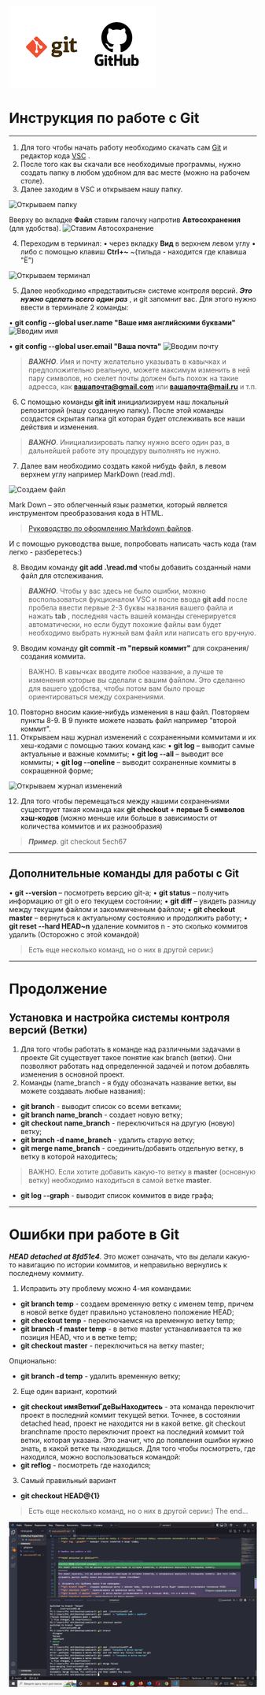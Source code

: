 ![git](index1.png)
# Инструкция по работе с Git
---
1. Для того чтобы начать работу необходимо скачать сам [Git](https://git-scm.com/downloads "Ссылка для скачивания Git") и редактор кода [VSC](https://code.visualstudio.com/Download "Ссылка для скачивания VSC") .
2. После того как вы скачали все необходимые программы, нужно создать папку в любом удобном для вас месте (можно на рабочем столе).
3. Далее заходим в VSC и открываем нашу папку. 

![Открываем папку](https://i.postimg.cc/HnCk81Mb/319-LI.jpg "Открываем папку")

Вверху во вкладке **Файл** ставим галочку напротив **Автосохранения** (для удобства).
![Ставим Автосохранение](https://i.postimg.cc/XvRVt6Qt/320-LI.jpg "Ставим Автосохранение")

4. Переходим в терминал:
• через вкладку **Вид** в верхнем левом углу
• либо с помощью клавиш **Ctrl+~** ~(тильда - находится где клавиша "Ё")

![Открываем терминал](https://i.postimg.cc/2SXjFZvk/321-LI.jpg "Открываем терминал")

5. Далее необходимо «представиться» системе контроля версий. ***Это нужно сделать всего один раз*** , и git запомнит вас. Для этого нужно ввести в терминале 2 команды:

• **git config --global user.name "Ваше имя английскими буквами"**
![Вводим имя](https://i.postimg.cc/PJhdrzG4/322-LI.jpg "Вводим имя")

• **git config --global user.email "Ваша почта"**
![Вводим почту](https://i.postimg.cc/rp0VhwCS/323-LI.jpg "Вводим почту")
> ***ВАЖНО***. Имя и почту желательно указывать в кавычках и предположительно реальную, можете максимум изменить в ней пару символов, но скелет почты должен быть похож на такие адресса, как **вашапочта@gmail.com** или **вашапочта@mail.ru** и т.п.
6. С помощью команды  **git init** инициализируем наш локальный репозиторий (нашу созданную папку). После этой команды создастся скрытая папка git которая будет отслеживать все наши действия и изменения. 
> ***ВАЖНО***. Инициализировать папку нужно всего один раз, в дальнейшей работе эту процедуру выполнять не нужно.
7. Далее вам необходимо создать какой нибудь файл, в левом верхнем углу например MarkDown (read.md). 

![Создаем файл](https://i.postimg.cc/0Q78sX4j/324-LI.jpg "Создаем файл")

Mark Down – это облегченный язык разметки, который является инструментом преобразования кода в HTML.
>[Руководство по оформлению Markdown файлов](https://gist.github.com/Jekins/2bf2d0638163f1294637#Images "MarkDown").

И с помощью руководства выше, попробовать написать часть кода (там легко - разберетесь:) 

8. Вводим команду **git add .\read.md** чтобы добавить созданный нами файл для отслеживания. 
>***ВАЖНО***. Чтобы у вас здесь не было ошибки, можно воспользоваться фукционалом VSC и после ввода **git add** после пробела ввести первые 2-3 буквы названия вашего файла и нажать **tab** , последняя часть вашей команды сгенерируется автоматически, но если будут похожие файлы вам будет необходимо выбрать нужный вам файл или написать его вручную.
9. Вводим команду **git commit -m "первый коммит"** для сохранения/создания коммита.
>ВАЖНО. В кавычках вводите любое название, а лучше те изменения которые вы сделали с вашим файлом. Это сделанно для вашего удобства, чтобы потом вам было проще ориентироваться между сохранениями.
10. Повторно вносим какие-нибудь изменения в наш файл. Повторяем пункты 8-9. В 9 пункте можете назвать файл например "второй коммит".
11. Открываем наш журнал изменений с сохраненными коммитами и их хеш-кодами с помощью таких команд как:
• **git log** – выводит самые актуальные и важные коммиты;
• **git log --all** – выводит все коммиты;
• **git log --oneline** – выводит сохраненные коммиты в сокращенной форме;

![Открываем журнал изменений](https://i.postimg.cc/Vk5m6kh3/325-LI.jpg "Открываем журнал изменений")

12. Для того чтобы перемещаться между нашими сохранениями существует такая команда как **git checkout + первые 5 символов хэш-кодов** (можно меньше или больше в зависимости от количества коммитов и их разнообразия) 
>***Пример***.  git checkout 5ech67

---
## Дополнительные команды для работы с Git

• **git --version** – посмотреть версию git-а;
• **git status** – получить информацию от git о его текущем состоянии;
• **git diff** – увидеть разницу между текущим файлом и закоммиченным файлом;
• **git checkout master** – вернуться к актуальному состоянию и продолжить работу;
• **git reset --hard HEAD~n** удаление коммитов n - это сколько коммитов удалить (Осторожно с этой командой)

>Есть еще несколько команд, но о них в другой серии:)

---
# Продолжение

## Установка и настройка системы контроля версий (Ветки)

1. Для того чтобы работать в команде над различными задачами в проекте Git существует такое понятие как branch (ветки). Они позволяют работать над определенной задачей и потом добавлять изменения в основной проект.
2. Команды (name_branch - я буду обозначать название ветки, вы можете создавать любые названия):
- **git branch** - выводит список со всеми ветками;
- **git branch name_branch** - создает новую ветку;
- **git checkout name_branch** - переключиться на другую (новую) ветку;
- **git branch -d name_branch** - удалить старую ветку;
- **git merge name_branch** - соединить/добавить отдельную ветку, в ветку в которой находитесь;
> ВАЖНО. Если хотите добавить какую-то ветку в **master** (основную ветку) необходимо находиться в самой ветке **master**.
- **git log --graph** - выводит список коммитов в виде графа;

---
# Ошибки при работе в Git

***HEAD detached at 8fd51e4***. 
Это может означать, что вы делали какую-то навигацию по истории коммитов, и неправильно вернулись к последнему коммиту.

1. Исправить эту проблему можно 4-мя командами:
- **git branch temp** - создаем временную ветку с именем temp, причем в новой ветке будет правильно установлено положение HEAD;
- **git checkout temp** - переключаемся на временную ветку temp;
- **git branch -f master temp** - в ветке master устанавливается та же позиция HEAD, что и в ветке temp;
- **git checkout master** - переключиться на ветку master;

Опционально:
- **git branch -d temp** - удалить временную ветку;

2. Еще один вариант, короткий
- **git checkout имяВеткиГдеВыНаходитесь** - эта команда переключит проект в последний коммит текущей ветки. Точнее, в состоянии detached head, проект не находится ни в какой ветке. git checkout branchname просто переключит проект на последний коммит той ветки, которая указана. Это значит, что до появления ошибки нужно знать, в какой ветке ты находишься. Для того чтобы посмотреть, где находился, можно воспользоваться командой:
- **git reflog** - посмотреть где находился;

3. Самый правильный вариант
- **git checkout HEAD@{1}**

>Есть еще несколько команд, но о них в другой серии:) The end... 

![false](false123.png) 